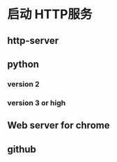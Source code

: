 # 启动 HTTP服务 

## http-server

## python 

  ### version 2
  ### version 3 or high

## Web server for chrome

## github 